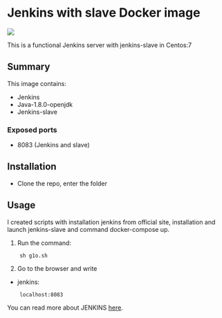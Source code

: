# Jenkins with slave Docker image
<img src="http://jenkins-ci.org/sites/default/files/jenkins_logo.png"/>


This is a functional Jenkins server with jenkins-slave in Centos:7

Summary
-------

This image contains:
* Jenkins
* Java-1.8.0-openjdk
* Jenkins-slave

### Exposed ports

* 8083 (Jenkins and slave)

Installation
------------
* Clone the repo, enter the folder

Usage
-----

I created scripts with installation jenkins from official site, installation and launch jenkins-slave and command docker-compose up.


  1. Run the command:
```
    sh g1o.sh
```
  2. Go to the browser and write 
* jenkins:
```
    localhost:8083
```

You can read more about JENKINS [here](https://jenkins.io).
